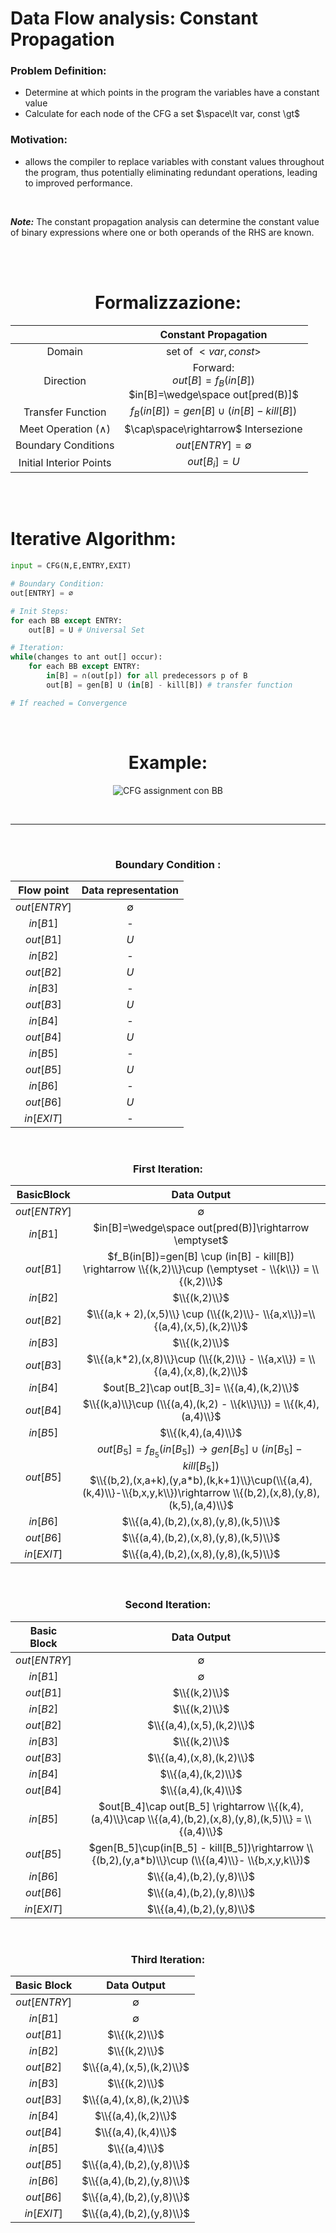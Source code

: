 # Data Flow analysis: Constant Propagation

### Problem Definition:

- Determine at which points in the program the variables have a constant value
- Calculate for each node of the CFG a set $\space\lt var, const \gt$

### Motivation:

- allows the compiler to replace variables with constant values throughout the program, thus potentially eliminating redundant operations, leading to improved performance.

<br>

**_Note:_** The constant propagation analysis can determine the constant value of binary expressions where one or both operands of the RHS are known.

<br><br>

<center>

# Formalizzazione:

|                           |                        **Constant Propagation**                        |
| :-----------------------: | :--------------------------------------------------------------------: |
|          Domain           |                      set of $\lt var, const \gt$                       |
|         Direction         | Forward:<br>$out[B]=f_B(in[B])$ <br> $in[B]=\wedge\space out[pred(B)]$ |
|     Transfer Function     |               $f_B(in[B])=gen[B] \cup (in[B] - kill[B])$               |
| Meet Operation $(\wedge)$ |                  $\cap\space\rightarrow$ Intersezione                  |
|    Boundary Conditions    |                        $out[ENTRY] = \emptyset$                        |
|  Initial Interior Points  |                             $out[B_i] = U$                             |

</center>

<br><br>

# Iterative Algorithm:

```python
input = CFG(N,E,ENTRY,EXIT)

# Boundary Condition:
out[ENTRY] = ∅

# Init Steps:
for each BB except ENTRY:
    out[B] = U # Universal Set

# Iteration:
while(changes to ant out[] occur):
    for each BB except ENTRY:
        in[B] = ∩(out[p]) for all predecessors p of B
        out[B] = gen[B] U (in[B] - kill[B]) # transfer function

# If reached = Convergence
```

<br>

<center>

# Example:

![CFG assignment con BB](../../images/CFG_BB_CP.png)

<br>

</center>

---

<br>

<center>

### Boundary Condition :

|  Flow point  | Data representation |
| :----------: | :-----------------: |
| $out[ENTRY]$ |     $\emptyset$     |
|   $in[B1]$   |          -          |
|  $out[B1]$   |         $U$         |
|   $in[B2]$   |          -          |
|  $out[B2]$   |         $U$         |
|   $in[B3]$   |          -          |
|  $out[B3]$   |         $U$         |
|   $in[B4]$   |          -          |
|  $out[B4]$   |         $U$         |
|   $in[B5]$   |          -          |
|  $out[B5]$   |         $U$         |
|   $in[B6]$   |          -          |
|  $out[B6]$   |         $U$         |
|  $in[EXIT]$  |          -          |

</center>

<br>

<center>

### First Iteration:

|  BasicBlock  |                                                                                               Data Output                                                                                               |
| :----------: | :-----------------------------------------------------------------------------------------------------------------------------------------------------------------------------------------------------: |
| $out[ENTRY]$ |                                                                                               $\emptyset$                                                                                               |
|   $in[B1]$   |                                                                         $in[B]=\wedge\space out[pred(B)]\rightarrow \emptyset$                                                                          |
|  $out[B1]$   |                                               $f_B(in[B])=gen[B] \cup (in[B] - kill[B]) \rightarrow \\{(k,2)\\}\cup (\emptyset - \\{k\\}) = \\{(k,2)\\}$                                                |
|   $in[B2]$   |                                                                                              $\\{(k,2)\\}$                                                                                              |
|  $out[B2]$   |                                                              $\\{(a,k + 2),(x,5)\\} \cup (\\{(k,2)\\}- \\{a,x\\})=\\{(a,4),(x,5),(k,2)\\}$                                                              |
|   $in[B3]$   |                                                                                              $\\{(k,2)\\}$                                                                                              |
|  $out[B3]$   |                                                              $\\{(a,k*2),(x,8)\\}\cup (\\{(k,2)\\} - \\{a,x\\}) = \\{(a,4),(x,8),(k,2)\\}$                                                              |
|   $in[B4]$   |                                                                               $out[B_2]\cap out[B_3]= \\{(a,4),(k,2)\\}$                                                                                |
|  $out[B4]$   |                                                                   $\\{(k,a)\\}\cup (\\{(a,4),(k,2) - \\{k\\}\\}) = \\{(k,4),(a,4)\\}$                                                                   |
|   $in[B5]$   |                                                                                           $\\{(k,4),(a,4)\\}$                                                                                           |
|  $out[B5]$   | $out[B_5] = f_B_5(in[B_5])\rightarrow gen[B_5]\cup(in[B_5] - kill[B_5])$ <br> $\\{(b,2),(x,a+k),(y,a*b),(k,k+1)\\}\cup(\\{(a,4),(k,4)\\}-\\{b,x,y,k\\})\rightarrow \\{(b,2),(x,8),(y,8),(k,5),(a,4)\\}$ |
|   $in[B6]$   |                                                                                  $\\{(a,4),(b,2),(x,8),(y,8),(k,5)\\}$                                                                                  |
|  $out[B6]$   |                                                                                  $\\{(a,4),(b,2),(x,8),(y,8),(k,5)\\}$                                                                                  |
|  $in[EXIT]$  |                                                                                  $\\{(a,4),(b,2),(x,8),(y,8),(k,5)\\}$                                                                                  |

</center>
<br>

<center>

### Second Iteration:

| Basic Block  |                                                 Data Output                                                 |
| :----------: | :---------------------------------------------------------------------------------------------------------: |
| $out[ENTRY]$ |                                                 $\emptyset$                                                 |
|   $in[B1]$   |                                                 $\emptyset$                                                 |
|  $out[B1]$   |                                                $\\{(k,2)\\}$                                                |
|   $in[B2]$   |                                                $\\{(k,2)\\}$                                                |
|  $out[B2]$   |                                          $\\{(a,4),(x,5),(k,2)\\}$                                          |
|   $in[B3]$   |                                                $\\{(k,2)\\}$                                                |
|  $out[B3]$   |                                          $\\{(a,4),(x,8),(k,2)\\}$                                          |
|   $in[B4]$   |                                             $\\{(a,4),(k,2)\\}$                                             |
|  $out[B4]$   |                                             $\\{(a,4),(k,4)\\}$                                             |
|   $in[B5]$   | $out[B_4]\cap out[B_5] \rightarrow \\{(k,4),(a,4)\\}\cap \\{(a,4),(b,2),(x,8),(y,8),(k,5)\\} = \\{(a,4)\\}$ |
|  $out[B5]$   |     $gen[B_5]\cup(in[B_5] - kill[B_5])\rightarrow \\{(b,2),(y,a*b)\\}\cup (\\{(a,4)\\}- \\{b,x,y,k\\})$     |
|   $in[B6]$   |                                          $\\{(a,4),(b,2),(y,8)\\}$                                          |
|  $out[B6]$   |                                          $\\{(a,4),(b,2),(y,8)\\}$                                          |
|  $in[EXIT]$  |                                          $\\{(a,4),(b,2),(y,8)\\}$                                          |

</center>

<br>

<center>

### Third Iteration:

| Basic Block  |        Data Output        |
| :----------: | :-----------------------: |
| $out[ENTRY]$ |        $\emptyset$        |
|   $in[B1]$   |        $\emptyset$        |
|  $out[B1]$   |       $\\{(k,2)\\}$       |
|   $in[B2]$   |       $\\{(k,2)\\}$       |
|  $out[B2]$   | $\\{(a,4),(x,5),(k,2)\\}$ |
|   $in[B3]$   |       $\\{(k,2)\\}$       |
|  $out[B3]$   | $\\{(a,4),(x,8),(k,2)\\}$ |
|   $in[B4]$   |    $\\{(a,4),(k,2)\\}$    |
|  $out[B4]$   |    $\\{(a,4),(k,4)\\}$    |
|   $in[B5]$   |       $\\{(a,4)\\}$       |
|  $out[B5]$   | $\\{(a,4),(b,2),(y,8)\\}$ |
|   $in[B6]$   | $\\{(a,4),(b,2),(y,8)\\}$ |
|  $out[B6]$   | $\\{(a,4),(b,2),(y,8)\\}$ |
|  $in[EXIT]$  | $\\{(a,4),(b,2),(y,8)\\}$ |

</center>
